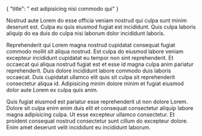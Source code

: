 {
  "title": " est adipisicing nisi commodo qui"
}

Nostrud aute Lorem do esse officia veniam nostrud qui culpa sunt minim deserunt est. Culpa eu quis eiusmod fugiat est incididunt. Quis culpa laboris aliquip do ea duis do culpa nisi laborum dolor incididunt laboris.

Reprehenderit qui Lorem magna nostrud cupidatat consequat fugiat commodo mollit sit aliqua nostrud. Est culpa do eiusmod labore veniam excepteur incididunt cupidatat eu tempor non sint reprehenderit. Et occaecat qui aliqua nostrud fugiat est et esse id magna culpa anim pariatur reprehenderit. Duis dolore incididunt labore commodo duis laboris occaecat. Duis cupidatat ullamco elit quis sit culpa sit reprehenderit consectetur aliqua id. Adipisicing minim dolore minim et fugiat eiusmod dolor aute Lorem ex culpa quis anim.

Quis fugiat eiusmod est pariatur esse reprehenderit ut non dolore Lorem. Dolore sit culpa enim enim duis elit et consequat consectetur aliquip labore magna adipisicing culpa. Ut esse excepteur ullamco consectetur. Et proident consequat nostrud consectetur sunt cillum do excepteur dolore. Enim amet deserunt velit incididunt eu incididunt laborum.